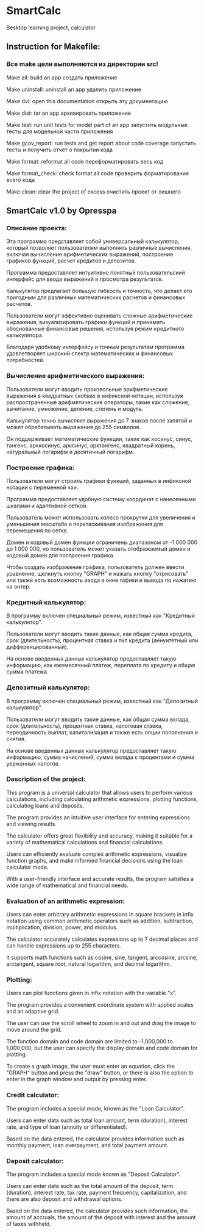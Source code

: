 # SmartCalc
Вesktop learning project, calculator

## Instruction for Makefile:
### Все make цели выполняются из директории src!

Make all: build an app
создать приложение

Make uninstall: uninstall an app
удалить приложение

Make dvi: open this documentation
открыть эту документацию

Make dist: tar an app
архивировать приложение

Make test: run unit tests for model part of an app
запустить модульные тесты для модельной части приложения

Make gcov_report: run tests and get report about code coverage
запустить тесты и получить отчет о покрытии кода

Make format: reformat all code
переформатировать весь код

Make format_check: check format all code
проверить форматирование всего кода

Make clean: clear the project of excess
очистить проект от лишнего

## SmartCalc v1.0 by Opresspa


### Описание проекта:


Эта программа представляет собой универсальный калькулятор, который позволяет пользователям выполнять различные вычисления, включая вычисление арифметических выражений, построение графиков функций, расчет кредитов и депозитов.

Программа предоставляет интуитивно понятный пользовательский интерфейс для ввода выражений и просмотра результатов.

Калькулятор предлагает большую гибкость и точность, что делает его пригодным для различных математических расчетов и финансовых расчетов.

Пользователи могут эффективно оценивать сложные арифметические выражения, визуализировать графики функций и принимать обоснованные финансовые решения, используя режим кредитного калькулятора.

Благодаря удобному интерфейсу и точным результатам программа удовлетворяет широкий спектр математических и финансовых потребностей.


### Вычисление арифметического выражения:

Пользователи могут вводить произвольные арифметические выражения в квадратных скобках в инфиксной нотации, используя распространенные арифметические операторы, такие как сложение, вычитание, умножение, деление, степень и модуль.

Калькулятор точно вычисляет выражения до 7 знаков после запятой и может обрабатывать выражения до 255 символов.

Он поддерживает математические функции, такие как косинус, синус, тангенс, арккосинус, арксинус, арктангенс, квадратный корень, натуральный логарифм и десятичный логарифм.

### Построение графика:

Пользователи могут строить графики функций, заданных в инфиксной нотации с переменной «x».

Программа предоставляет удобную систему координат с нанесенными шкалами и адаптивной сеткой.

Пользователь может использовать колесо прокрутки для увеличения и уменьшения масштаба и перетаскивания изображения для перемещения по сетке.

Домен и кодовый домен функции ограничены диапазоном от -1 000 000 до 1 000 000, но пользователь может указать отображаемый домен и кодовый домен для построения графика.

Чтобы создать изображение графика, пользователь должен ввести уравнение, щелкнуть кнопку "GRAPH" и нажать кнопку "отрисовать" или также есть возможность ввода в окне гафики и вывода по нажатию на энтер.

### Кредитный калькулятор:

В программу включен специальный режим, известный как "Кредитный калькулятор".

Пользователи могут вводить такие данные, как общая сумма кредита, срок (длительность), процентная ставка и тип кредита (аннуитетный или дифференцированный).

На основе введенных данных калькулятор предоставляет такую ​​информацию, как ежемесячный платеж, переплата по кредиту и общая сумма платежа.

### Депозитный калькулятор:

В программу включен специальный режим, известный как "Депозитный калькулятор".

Пользователи могут вводить такие данные, как общая сумма вклада, срок (длительность), процентная ставка, налоговая ставка, переодичность выплат, капитализация и также есть опции пополнения и снятия.

На основе введенных данных калькулятор предоставляет такую ​​информацию, сумма начислений, сумма вклада с процентами и сумма уержанных налогов.


### Description of the project:


This program is a universal calculator that allows users to perform various calculations, including calculating arithmetic expressions, plotting functions, calculating loans and deposits.

The program provides an intuitive user interface for entering expressions and viewing results.

The calculator offers great flexibility and accuracy, making it suitable for a variety of mathematical calculations and financial calculations.

Users can efficiently evaluate complex arithmetic expressions, visualize function graphs, and make informed financial decisions using the loan calculator mode.

With a user-friendly interface and accurate results, the program satisfies a wide range of mathematical and financial needs.

### Evaluation of an arithmetic expression:

Users can enter arbitrary arithmetic expressions in square brackets in infix notation using common arithmetic operators such as addition, subtraction, multiplication, division, power, and modulus.

The calculator accurately calculates expressions up to 7 decimal places and can handle expressions up to 255 characters.

It supports math functions such as cosine, sine, tangent, arccosine, arcsine, arctangent, square root, natural logarithm, and decimal logarithm.

### Plotting:

Users can plot functions given in infix notation with the variable "x".

The program provides a convenient coordinate system with applied scales and an adaptive grid.

The user can use the scroll wheel to zoom in and out and drag the image to move around the grid.

The function domain and code domain are limited to -1,000,000 to 1,000,000, but the user can specify the display domain and code domain for plotting.

To create a graph image, the user must enter an equation, click the "GRAPH" button and press the "draw" button, or there is also the option to enter in the graph window and output by pressing enter.

### Credit calculator:

The program includes a special mode, known as the "Loan Calculator".

Users can enter data such as total loan amount, term (duration), interest rate, and type of loan (annuity or differentiated).

Based on the data entered, the calculator provides information such as monthly payment, loan overpayment, and total payment amount.

### Deposit calculator:

The program includes a special mode known as "Deposit Calculator".

Users can enter data such as the total amount of the deposit, term (duration), interest rate, tax rate, payment frequency, capitalization, and there are also deposit and withdrawal options.

Based on the data entered, the calculator provides such information, the amount of accruals, the amount of the deposit with interest and the amount of taxes withheld.
